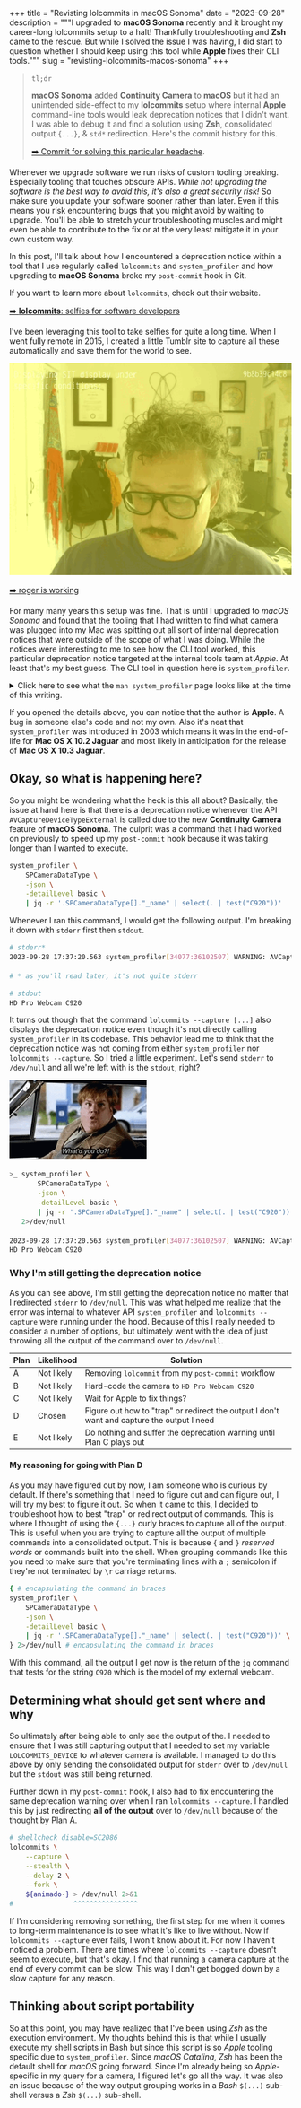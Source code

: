 +++
title = "Revisting lolcommits in macOS Sonoma"
date = "2023-09-28"
description = """I upgraded to **macOS Sonoma** recently and it brought my
career-long lolcommits setup to a halt! Thankfully troubleshooting and **Zsh**
came to the rescue. But while I solved the issue I was having, I did start to
question whether I should keep using this tool while **Apple** fixes their CLI
tools."""
slug = "revisting-lolcommits-macos-sonoma"
+++

> `tl;dr`
>
> **macOS Sonoma** added **Continuity Camera** to **macOS** but it had an
> unintended side-effect to my **lolcommits** setup where internal **Apple**
> command-line tools would leak deprecation notices that I didn't want. I was
> able to debug it and find a solution using **Zsh**, consolidated output
> `{...}`, & `std*` redirection. Here's the commit history for this.
>
> [➡️ Commit for solving this particular headache](https://git.sr.ht/~rogeruiz/.files/commit/fbd4fadecc2b3de101829e7109ecab5f5f5ecc05).

Whenever we upgrade software we run risks of custom tooling breaking. Especially
tooling that touches obscure APIs. _While not upgrading the software is the best
way to avoid this, it's also a great security risk!_ So make sure you update your
software sooner rather than later. Even if this means you risk encountering bugs
that you might avoid by waiting to upgrade. You'll be able to stretch your
troubleshooting muscles and might even be able to contribute to the fix or at
the very least mitigate it in your own custom way.

In this post, I'll talk about how I encountered a deprecation notice within a
tool that I use regularly called `lolcommits` and `system_profiler` and how
upgrading to **macOS Sonoma** broke my `post-commit` hook in Git.

If you want to learn more about `lolcommits`, check out their website.

[➡️ **lolcommits**: selfies for software developers](https://lolcommits.github.io)

I've been leveraging this tool to take selfies for quite a long time. When I
went fully remote in 2015, I created a little Tumblr site to capture all these
automatically and save them for the world to see.

<img class="w-96 float-right ml-10" alt="An animated Gif of the author committing code." src="./images/tumblr_040a79e140cf9c7e91c9ea5fbf0c8f4d_96b3ad3a_640.gif" />

[➡️ roger is working](https://rogeruizisworking.tumblr.com)

For many many years this setup was fine. That is until I upgraded to *macOS
Sonoma* and found that the tooling that I had written to find what camera was
plugged into my Mac was spitting out all sort of internal deprecation notices
that were outside of the scope of what I was doing. While the notices were
interesting to me to see how the CLI tool worked, this particular deprecation
notice targeted at the internal tools team at *Apple*. At least that's my best
guess. The CLI tool in question here is `system_profiler`.

<details>
<summary>Click here to see what the <code>man system_profiler</code> page looks like at the time of
this writing.</summary>

``` {title = "man system_profiler"}
SYSTEM_PROFILER(8)                                  System Manager's Manual                                  SYSTEM_PROFILER(8)

NAME
     system_profiler – reports system hardware and software configuration.

SYNOPSIS
     system_profiler [-usage]
     system_profiler [-listDataTypes]
     system_profiler [-xml] dataType1 ... dataTypeN
     system_profiler [-xml] [-detailLevel level]
     system_profiler [-json] dataType1 ... dataTypeN
     system_profiler [-json] [-detailLevel level]

DESCRIPTION
     system_profiler reports on the hardware and software configuration of the system.  It can generate plain text reports or
     XML reports which can be opened with System Information.app, or JSON reports

     Progress and error messages are printed to stderr while actual report data is printed to stdout.  Redirect stderr to
     /dev/null to suppress progress and error messages.

     The following options are available:

     -xml                Generates a report in XML format.  If the XML report is redirected to a file with a ".spx" suffix that
                         file can be opened with System Information.app.

     -json               Generates a report in JSON format.

     -listDataTypes      Lists the available datatypes.

     -detailLevel level  Specifies the level of detail for the report:

                         mini          report with no personal information

                         basic         basic hardware and network information

                         full          all available information

     -timeout            Specifies the maximum time to wait in seconds for results.  If some information is not available
                         within the specified time limit then an incomplete or partial report will be generated.  The default
                         timeout is 180 seconds.  Specifying a timeout of 0 means no timeout.

     -usage              Prints usage info and examples.

EXAMPLES
     system_profiler
       Generates a text report with the standard detail level.

     system_profiler -detailLevel mini
       Generates a short report containing no personal information.

     system_profiler -listDataTypes
       Shows a list of the available data types.

     system_profiler SPSoftwareDataType SPNetworkDataType
       Generates a text report containing only software and network data.

     system_profiler -xml > MyReport.spx
       Creates a XML file which can be opened by System Profiler.app

AUTHORS
     Apple Inc.

Darwin                                                   June 30, 2003                                                   Darwin
```

</details>

If you opened the details above, you can notice that the author is **Apple**. A
bug in someone else's code and not my own. Also it's neat that `system_profiler`
was introduced in 2003 which means it was in the end-of-life for **Mac OS X 10.2
Jaguar** and most likely in anticipation for the release of **Mac OS X 10.3
Jaguar**.

## Okay, so what is happening here?

So you might be wondering what the heck is this all about? Basically, the issue
at hand here is that there is a deprecation notice whenever the API
`AVCaptureDeviceTypeExternal` is called due to the new **Continuity Camera**
feature of **macOS Sonoma**. The culprit was a command that I had worked on
previously to speed up my `post-commit` hook because it was taking longer than I
wanted to execute.

```sh {title = "Running system_profiler" verbatim = false}
system_profiler \
    SPCameraDataType \
    -json \
    -detailLevel basic \
    | jq -r '.SPCameraDataType[]."_name" | select(. | test("C920"))'
```

Whenever I ran this command, I would get the following output. I'm breaking it
down with `stderr` first then `stdout`.

```sh {title = "stderr"}
# stderr*
2023-09-28 17:37:20.563 system_profiler[34077:36102507] WARNING: AVCaptureDeviceTypeExternal is deprecated for Continuity Cameras. Please use AVCaptureDeviceTypeContinuityCamera and add NSCameraUseContinuityCameraDeviceType to your Info.plist.

# * as you'll read later, it's not quite stderr
```

```sh {title = "stdout"}
# stdout
HD Pro Webcam C920
```

It turns out though that the command `lolcommits --capture [...]` also displays
the deprecation notice even though it's not directly calling `system_profiler`
in its codebase. This behavior lead me to think that the deprecation notice was
not coming from either `system_profiler` nor `lolcommits --capture`. So I tried
a little experiment. Let's send `stderr` to `/dev/null` and all we're left with
is the `stdout`, right?

<img class="md:w-auto md:float-right md:ml-10" src="./images/whatd-you-do.gif" alt="What'd you do? meme" />

```sh {title = "Still printing to stderr" verbatim = false hl_lines=[8]}
>_ system_profiler \
       SPCameraDataType \
       -json \
       -detailLevel basic \
       | jq -r '.SPCameraDataType[]."_name" | select(. | test("C920"))' \
   2>/dev/null

2023-09-28 17:37:20.563 system_profiler[34077:36102507] WARNING: AVCaptureDeviceTypeExternal is deprecated for Continuity Cameras. Please use AVCaptureDeviceTypeContinuityCamera and add NSCameraUseContinuityCameraDeviceType to your Info.plist.
HD Pro Webcam C920
```

### Why I'm still getting the deprecation notice

As you can see above, I'm still getting the deprecation notice no matter that I
redirected `stderr` to `/dev/null`. This was what helped me realize that the
error was internal to whatever API `system_profiler` and `lolcommits --capture`
were running under the hood. Because of this I really needed to consider a
number of options, but ultimately went with the idea of just throwing all the
output of the command over to `/dev/null`.

| Plan | Likelihood | Solution                                                                                   |
| ---- | ---------- | ------------------------------------------------------------------------------------------ |
| A    | Not likely | Removing `lolcommit` from my `post-commit` workflow                                        |
| B    | Not likely | Hard-code the camera to `HD Pro Webcam C920`                                               |
| C    | Not likely | Wait for Apple to fix things?                                                              |
| D    | Chosen     | Figure out how to "trap" or redirect the output I don't want and capture the output I need |
| E    | Not likely | Do nothing and suffer the deprecation warning until Plan C plays out                       |

#### My reasoning for going with Plan D

As you may have figured out by now, I am someone who is curious by default. If
there's something that I need to figure out and can figure out, I will try my
best to figure it out. So when it came to this, I decided to troubleshoot how to
best "trap" or redirect output of commands. This is where I thought of using the
`{...}` curly braces to capture all of the output. This is useful when you are
trying to capture all the output of multiple commands into a consolidated
output. This is because `{` and `}` _reserved words_ or commands built into the
shell. When grouping commands like this you need to make sure that you're
terminating lines with a `;` semicolon if they're not terminated by `\r`
carriage returns.

```sh {title = "Running system_profiler in a different scope" verbatim = false hl_lines=[1,7]}
{ # encapsulating the command in braces
system_profiler \
    SPCameraDataType \
    -json \
    -detailLevel basic \
    | jq -r '.SPCameraDataType[]."_name" | select(. | test("C920"))' \
} 2>/dev/null # encapsulating the command in braces
```

With this command, all the output I get now is the return of the `jq` command
that tests for the string `C920` which is the model of my external webcam.

## Determining what should get sent where and why

So ultimately after being able to only see the output of the. I needed
to ensure that I was still capturing output that I needed to set my variable
`LOLCOMMITS_DEVICE` to whatever camera is available. I managed to do this above
by only sending the consolidated output for `stderr` over to `/dev/null` but the
`stdout` was still being returned.

Further down in my `post-commit` hook, I also had to fix encountering the same
deprecation warning over when I ran `lolcommits --capture`. I handled this by
just redirecting **all of the output** over to `/dev/null` because of the
thought by Plan A.

```sh {title = "Redirecting lolcommits to /dev/null" hl_lines=[7] verbatim = false }
# shellcheck disable=SC2086
lolcommits \
    --capture \
    --stealth \
    --delay 2 \
    --fork \
    ${animado-} > /dev/null 2>&1
#               ^^^^^^^^^^^^^^^^
```

If I'm considering removing something, the first step for me when it comes to
long-term maintenance is to see what it's like to live without. Now if
`lolcommits --capture` ever fails, I won't know about it. For now I haven't
noticed a problem. There are times where `lolcommits --capture` doesn't seem to
execute, but that's okay. I find that running a camera capture at the end of
every commit can be slow. This way I don't get bogged down by a slow capture for
any reason.

## Thinking about script portability

So at this point, you may have realized that I've been using *Zsh* as the
execution environment. My thoughts behind this is that while I usually execute
my shell scripts in Bash but since this script is so *Apple* tooling specific
due to `system_profiler`. Since *macOS Catalina*, *Zsh* has been the default
shell for *macOS* going forward. Since I'm already being so *Apple*-specific in
my query for a camera, I figured let's go all the way. It was also an issue
because of the way output grouping works in a *Bash* `$(...)` sub-shell versus a
*Zsh* `$(...)` sub-shell.
